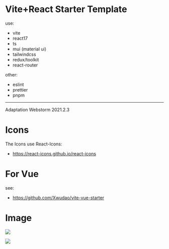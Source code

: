 # Vite+React Starter Template

use:

- vite
- react17
- ts
- mui (material ui)
- tailwindcss
- redux/toolkit
- react-router

other:

- eslint
- prettier
- pnpm

---

Adaptation Webstorm 2021.2.3

# Icons

The Icons use React-Icons:

- https://react-icons.github.io/react-icons

# For Vue

see:

- https://github.com/Xwudao/vite-vue-starter

# Image

![](images/1.png)

![](images/2.png)
